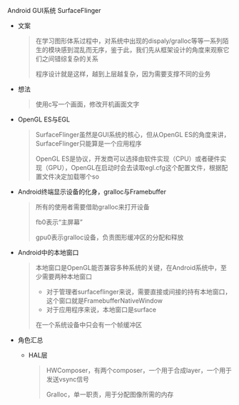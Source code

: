 Android GUI系统 SurfaceFlinger

- 文案

  > 在学习图形体系过程中，对系统中出现的dispaly/gralloc等等一系列陌生的模块感到混乱而无序，鉴于此，我们先从框架设计的角度来观察它们之间错综复杂的关系
  >
  > 程序设计就是这样，越到上层越复杂，因为需要支撑不同的业务

- 想法

  > 使用c写一个画面，修改开机画面文字

- OpenGL ES与EGL

  > SurfaceFlinger虽然是GUI系统的核心，但从OpenGL ES的角度来讲，SurfaceFlinger只能算是一个应用程序
  >
  > OpenGL ES是协议，开发商可以选择由软件实现（CPU）或者硬件实现（GPU），OpenGL在启动时会去读取egl.cfg这个配置文件，根据配置文件决定加载哪个so

- Android终端显示设备的化身，gralloc与Framebuffer

  > 所有的使用者需要借助gralloc来打开设备
  >
  > fb0表示“主屏幕”
  >
  > gpu0表示gralloc设备，负责图形缓冲区的分配和释放

- Android中的本地窗口

  > 本地窗口是OpenGL能否兼容多种系统的关键，在Android系统中，至少需要两种本地窗口
  >
  > - 对于管理者surfaceflinger来说，需要直接或间接的持有本地窗口，这个窗口就是FramebufferNativeWindow
  > - 对于应用程序来说，本地窗口是surface
  >
  > 在一个系统设备中只会有一个帧缓冲区

- 角色汇总

  - HAL层

    > HWComposer，有两个composer，一个用于合成layer，一个用于发送vsync信号
    >
    > Gralloc，单一职责，用于分配图像所需的内存